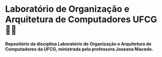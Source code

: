 # Laboratório de Organização e Arquitetura de Computadores UFCG 🔬🥼
#### Repositório da disciplina Laboratório de Organização e Arquitetura de Computadores da UFCG, ministrada pela professora Joseana Macedo.
